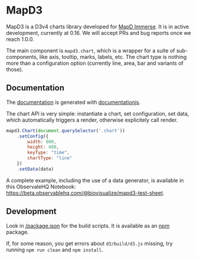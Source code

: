 # MapD3

MapD3 is a D3v4 charts library developed for [MapD Immerse](https://www.omnisci.com/platform/immerse/). It is in active development, currently at 0.16. We will accept PRs and bug reports once we reach 1.0.0.

The main component is `mapd3.chart`, which is a wrapper for a suite of sub-components, like axis, tooltip, marks, labels, etc. The chart type is nothing more than a configuration option (currently line, area, bar and variants of those).

## Documentation
The [documentation](https://omnisci.github.io/mapd3/doc/index.html) is generated with [documentationjs](http://documentation.js.org/).

The chart API is very simple: instantiate a chart, set configuration, set data, which automatically triggers a render, otherwise explicitely call render.

```javascript
mapd3.Chart(document.querySelector('.chart'))
    .setConfig({
        width: 800,
        height: 400,
        keyType: "time",
        chartType: "line"
    })
    .setData(data)
```
A complete example, including the use of a data generator, is available in this ObservaleHQ Notebook: https://beta.observablehq.com/@biovisualize/mapd3-test-sheet.

## Development
Look in [/package.json](package.json) for the build scripts. It is available as an [npm](https://www.npmjs.com/package/mapd3) package.

If, for some reason, you get errors about `d3/build/d3.js` missing, try running `npm run clean` and `npm install`.
